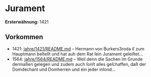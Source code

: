 # Jurament

**Ersterwähnung:** 1421

## Vorkommen
- 1421: [jahre/1421/README.md](../jahre/1421/README.md) – Hermann von Burkers3roda iſ zum Hauptmann beſtellt
und hat auh dem Rat ſein Jurament geleiſtet...
- 1564: [jahre/1564/README.md](../jahre/1564/README.md) – Weil denn die Sachen im Grunde dermaßen gelegen
und zudem auch ſonſt alles geſchaffen, daß der Domdechant
und Domherren und ein jeder inſond...
